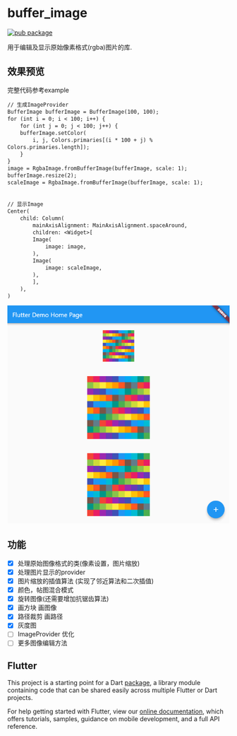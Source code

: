 # buffer_image
[![pub package](https://img.shields.io/pub/v/buffer_image.svg)](https://pub.dartlang.org/packages/buffer_image)

用于编辑及显示原始像素格式(rgba)图片的库.


## 效果预览

完整代码参考example
```
// 生成ImageProvider
BufferImage bufferImage = BufferImage(100, 100);
for (int i = 0; i < 100; i++) {
    for (int j = 0; j < 100; j++) {
    bufferImage.setColor(
        i, j, Colors.primaries[(i * 100 + j) % Colors.primaries.length]);
    }
}
image = RgbaImage.fromBufferImage(bufferImage, scale: 1);
bufferImage.resize(2);
scaleImage = RgbaImage.fromBufferImage(bufferImage, scale: 1);


// 显示Image
Center(
    child: Column(
        mainAxisAlignment: MainAxisAlignment.spaceAround,
        children: <Widget>[
        Image(
            image: image,
        ),
        Image(
            image: scaleImage,
        ),
        ],
    ),
)
```
![预览图](preview/01.png)

## 功能
- [x] 处理原始图像格式的类(像素设置，图片缩放)
- [x] 处理图片显示的provider
- [x] 图片缩放的插值算法 (实现了邻近算法和二次插值)
- [x] 颜色，帖图混合模式
- [x] 旋转图像(还需要增加抗锯齿算法)
- [x] 画方块 画图像
- [x] 路径裁剪 画路径
- [x] 灰度图
- [ ] ImageProvider 优化
- [ ] 更多图像编辑方法

## Flutter

This project is a starting point for a Dart
[package](https://flutter.dev/developing-packages/),
a library module containing code that can be shared easily across
multiple Flutter or Dart projects.

For help getting started with Flutter, view our 
[online documentation](https://flutter.dev/docs), which offers tutorials, 
samples, guidance on mobile development, and a full API reference.
